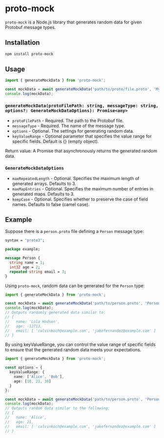 # proto-mock

`proto-mock` is a Node.js library that generates random data for given Protobuf message types.

## Installation

```bash
npm install proto-mock
```

## Usage

```typescript
import { generateMockData } from 'proto-mock';

const mockData = await generateMockData('path/to/proto/file.proto', 'MyMessageType');
console.log(mockData);
```

### `generateMockData(protoFilePath: string, messageType: string, options?: GenerateMockDataOptions): Promise<any>`

*   `protoFilePath` - Required. The path to the Protobuf file.
*   `messageType` - Required. The name of the message type.
*   `options` - Optional. The settings for generating random data.
*   `keyValueRange` - Optional parameter that specifies the value range for specific fields. Default is {} (empty object).

Return value: A Promise that asynchronously returns the generated random data.

### `GenerateMockDataOptions`

*   `maxRepeatedLength` - Optional. Specifies the maximum length of generated arrays. Defaults to 3.
*   `maxMapEntries` - Optional. Specifies the maximum number of entries in generated maps. Defaults to 3.
*   `keepCase` - Optional. Specifies whether to preserve the case of field names. Defaults to false (camel case).

## Example

Suppose there is a `person.proto` file defining a `Person` message type:

```protobuf
syntax = "proto3";

package example;

message Person {
  string name = 1;
  int32 age = 2;
  repeated string email = 3;
}
```

Using `proto-mock`, random data can be generated for the `Person` type:

```typescript
import { generateMockData } from 'proto-mock';

const mockData = await generateMockData('path/to/person.proto', 'Person');
console.log(mockData);
// Outputs randomly generated data similar to:
// {
//   name: 'Lola Hudson',
//   age: -12713,
//   email: [ 'calvinkoch@example.com', 'jakefernandez@example.com' ]
// }
```

By using keyValueRange, you can control the value range of specific fields to ensure that the generated random data meets your expectations.

```typescript
import { generateMockData } from 'proto-mock';

const options = {
  keyValueRange: {
    name: ['Alice', 'Bob'],
    age: [18, 21, 30]
  }
};

const mockData = await generateMockData('path/to/person.proto', 'Person', options);
console.log(mockData);
// Outputs random data similar to the following:
// {
//   name: 'Alice',
//   age: 21,
//   email: [ 'calvinkoch@example.com', 'jakefernandez@example.com' ]
// }

```

